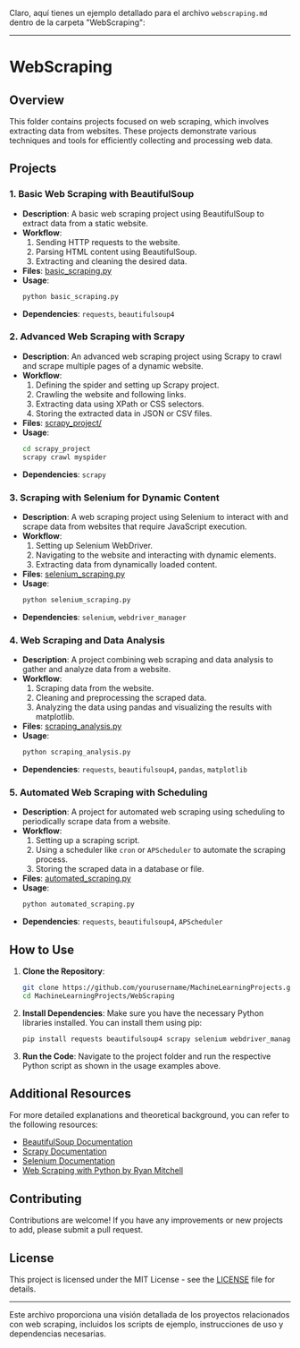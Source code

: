 Claro, aquí tienes un ejemplo detallado para el archivo `webscraping.md` dentro de la carpeta "WebScraping":

---

# WebScraping

## Overview

This folder contains projects focused on web scraping, which involves extracting data from websites. These projects demonstrate various techniques and tools for efficiently collecting and processing web data.

## Projects

### 1. Basic Web Scraping with BeautifulSoup
- **Description**: A basic web scraping project using BeautifulSoup to extract data from a static website.
- **Workflow**:
  1. Sending HTTP requests to the website.
  2. Parsing HTML content using BeautifulSoup.
  3. Extracting and cleaning the desired data.
- **Files**: [basic_scraping.py](basic_scraping.py)
- **Usage**:
    ```bash
    python basic_scraping.py
    ```
- **Dependencies**: `requests`, `beautifulsoup4`

### 2. Advanced Web Scraping with Scrapy
- **Description**: An advanced web scraping project using Scrapy to crawl and scrape multiple pages of a dynamic website.
- **Workflow**:
  1. Defining the spider and setting up Scrapy project.
  2. Crawling the website and following links.
  3. Extracting data using XPath or CSS selectors.
  4. Storing the extracted data in JSON or CSV files.
- **Files**: [scrapy_project/](scrapy_project/)
- **Usage**:
    ```bash
    cd scrapy_project
    scrapy crawl myspider
    ```
- **Dependencies**: `scrapy`

### 3. Scraping with Selenium for Dynamic Content
- **Description**: A web scraping project using Selenium to interact with and scrape data from websites that require JavaScript execution.
- **Workflow**:
  1. Setting up Selenium WebDriver.
  2. Navigating to the website and interacting with dynamic elements.
  3. Extracting data from dynamically loaded content.
- **Files**: [selenium_scraping.py](selenium_scraping.py)
- **Usage**:
    ```bash
    python selenium_scraping.py
    ```
- **Dependencies**: `selenium`, `webdriver_manager`

### 4. Web Scraping and Data Analysis
- **Description**: A project combining web scraping and data analysis to gather and analyze data from a website.
- **Workflow**:
  1. Scraping data from the website.
  2. Cleaning and preprocessing the scraped data.
  3. Analyzing the data using pandas and visualizing the results with matplotlib.
- **Files**: [scraping_analysis.py](scraping_analysis.py)
- **Usage**:
    ```bash
    python scraping_analysis.py
    ```
- **Dependencies**: `requests`, `beautifulsoup4`, `pandas`, `matplotlib`

### 5. Automated Web Scraping with Scheduling
- **Description**: A project for automated web scraping using scheduling to periodically scrape data from a website.
- **Workflow**:
  1. Setting up a scraping script.
  2. Using a scheduler like `cron` or `APScheduler` to automate the scraping process.
  3. Storing the scraped data in a database or file.
- **Files**: [automated_scraping.py](automated_scraping.py)
- **Usage**:
    ```bash
    python automated_scraping.py
    ```
- **Dependencies**: `requests`, `beautifulsoup4`, `APScheduler`

## How to Use

1. **Clone the Repository**:
    ```bash
    git clone https://github.com/yourusername/MachineLearningProjects.git
    cd MachineLearningProjects/WebScraping
    ```

2. **Install Dependencies**:
    Make sure you have the necessary Python libraries installed. You can install them using pip:
    ```bash
    pip install requests beautifulsoup4 scrapy selenium webdriver_manager pandas matplotlib APScheduler
    ```

3. **Run the Code**:
    Navigate to the project folder and run the respective Python script as shown in the usage examples above.

## Additional Resources

For more detailed explanations and theoretical background, you can refer to the following resources:
- [BeautifulSoup Documentation](https://www.crummy.com/software/BeautifulSoup/bs4/doc/)
- [Scrapy Documentation](https://docs.scrapy.org/en/latest/)
- [Selenium Documentation](https://www.selenium.dev/documentation/)
- [Web Scraping with Python by Ryan Mitchell](https://www.oreilly.com/library/view/web-scraping-with/9781491910297/)

## Contributing

Contributions are welcome! If you have any improvements or new projects to add, please submit a pull request.

## License

This project is licensed under the MIT License - see the [LICENSE](LICENSE) file for details.

---

Este archivo proporciona una visión detallada de los proyectos relacionados con web scraping, incluidos los scripts de ejemplo, instrucciones de uso y dependencias necesarias.